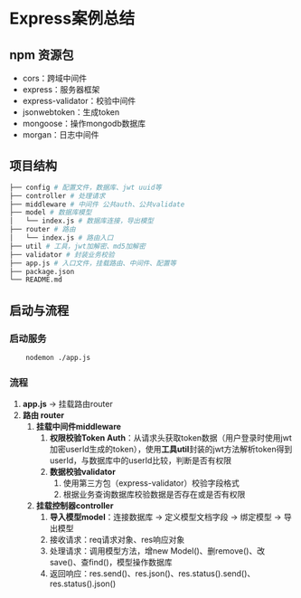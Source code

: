 # Express案例总结

## npm 资源包

- cors：跨域中间件
- express：服务器框架
- express-validator：校验中间件
- jsonwebtoken：生成token
- mongoose：操作mongodb数据库
- morgan：日志中间件

## 项目结构

```bash
├── config # 配置文件，数据库、jwt uuid等
├── controller # 处理请求
├── middleware # 中间件 公共auth、公共validate
├── model # 数据库模型
│   └── index.js # 数据库连接，导出模型
├── router # 路由
│   └── index.js # 路由入口
├── util # 工具，jwt加解密、md5加解密
├── validator # 封装业务校验
├── app.js # 入口文件，挂载路由、中间件、配置等
├── package.json
└── README.md
```

## 启动与流程

### 启动服务

```bash
    nodemon ./app.js
```

### 流程

1. **app.js** -> 挂载路由router
2. **路由 router**
   1. **挂载中间件middleware**
      1. **权限校验Token Auth**：从请求头获取token数据（用户登录时使用jwt加密userId生成的token），使用**工具util**封装的jwt方法解析token得到userId，与数据库中的userId比较，判断是否有权限
      2. **数据校验validator**
         1. 使用第三方包（express-validator）校验字段格式
         2. 根据业务查询数据库校验数据是否存在或是否有权限
   2. **挂载控制器controller**
      1. **导入模型model**：连接数据库 -> 定义模型文档字段 -> 绑定模型 -> 导出模型
      2. 接收请求：req请求对象、res响应对象
      3. 处理请求：调用模型方法，增new Model()、删remove()、改save()、查find()，模型操作数据库
      4. 返回响应：res.send()、res.json()、res.status().send()、res.status().json()
